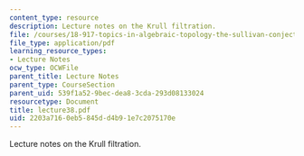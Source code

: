 ```yaml
---
content_type: resource
description: Lecture notes on the Krull filtration.
file: /courses/18-917-topics-in-algebraic-topology-the-sullivan-conjecture-fall-2007/2203a7160eb5845dd4b91e7c2075170e_lecture38.pdf
file_type: application/pdf
learning_resource_types:
- Lecture Notes
ocw_type: OCWFile
parent_title: Lecture Notes
parent_type: CourseSection
parent_uid: 539f1a52-9bec-dea8-3cda-293d08133024
resourcetype: Document
title: lecture38.pdf
uid: 2203a716-0eb5-845d-d4b9-1e7c2075170e
---
```

Lecture notes on the Krull filtration.